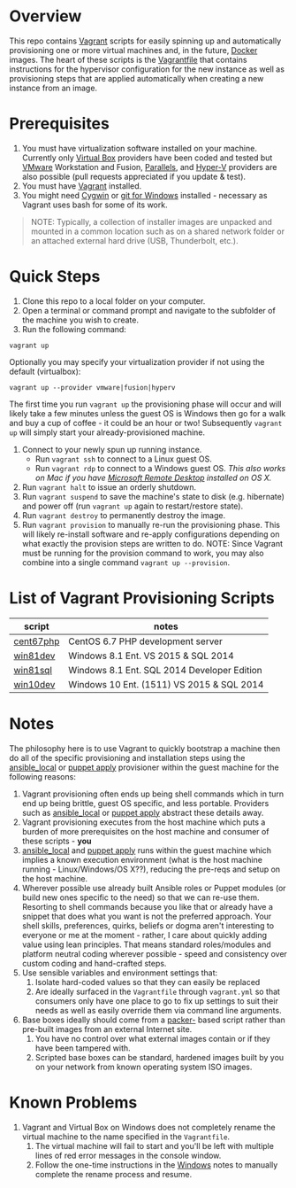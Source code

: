 # Overview

This repo contains [Vagrant](https://www.vagrantup.com/) scripts for easily spinning up and automatically provisioning one or more virtual machines and, in the future, [Docker](https://www.docker.com/) images. The heart of these scripts is the [Vagrantfile](https://www.vagrantup.com/docs/vagrantfile/) that contains instructions for the hypervisor configuration for the new instance as well as provisioning steps that are applied automatically when creating a new instance from an image.

# Prerequisites

1. You must have virtualization software installed on your machine. Currently only [Virtual Box](https://www.vagrantup.com/docs/virtualbox/) providers have been coded and tested but [VMware](https://www.vagrantup.com/docs/vmware/) Workstation and Fusion, [Parallels](http://parallels.github.io/vagrant-parallels/docs/), and [Hyper-V](https://www.vagrantup.com/docs/vmware/) providers are also possible (pull requests appreciated if you update & test).
1. You must have [Vagrant](https://www.vagrantup.com/downloads.html) installed.
1. You might need [Cygwin](https://www.cygwin.com/) or [git for Windows](https://git-for-windows.github.io/) installed - necessary as Vagrant uses bash for some of its work.

> NOTE: Typically, a collection of installer images are unpacked and mounted in a common location such as on a shared network folder or an attached external hard drive (USB, Thunderbolt, etc.).


# Quick Steps

1. Clone this repo to a local folder on your computer.
1. Open a terminal or command prompt and navigate to the subfolder of the machine you wish to create.
1. Run the following command:

  ``` shell
  vagrant up
  ```

  Optionally you may specify your virtualization provider if not using the default (virtualbox):

  ``` shell
  vagrant up --provider vmware|fusion|hyperv
  ```

  The first time you run `vagrant up` the provisioning phase will occur and will likely take a few minutes unless the guest OS is Windows then go for a walk and buy a cup of coffee - it could be an hour or two!
  Subsequently `vagrant up` will simply start your already-provisioned machine.

1. Connect to your newly spun up running instance.
    * Run `vagrant ssh` to connect to a Linux guest OS.
    * Run `vagrant rdp` to connect to a Windows guest OS. *This also works on Mac if you have [Microsoft Remote Desktop](https://itunes.apple.com/us/app/microsoft-remote-desktop/id715768417?mt=12) installed on OS X.*
1. Run `vagrant halt` to issue an orderly shutdown.
1. Run `vagrant suspend` to save the machine's state to disk (e.g. hibernate) and power off (run `vagrant up` again to restart/restore state).
1. Run `vagrant destroy` to permanently destroy the image.
1. Run `vagrant provision` to manually re-run the provisioning phase. This will likely re-install software and re-apply configurations depending on what exactly the provision steps are written to do. NOTE: Since Vagrant must be running for the provision command to work, you may also combine into a single command `vagrant up --provision`.


# List of Vagrant Provisioning Scripts

| script | notes |
| ----   | ----- |
| [cent67php](cent67php/README.md) | CentOS 6.7 PHP development server |
| [win81dev](win81dev/README.md)   | Windows 8.1 Ent. VS 2015 & SQL 2014 |
| [win81sql](win81sql/README.md)   | Windows 8.1 Ent. SQL 2014 Developer Edition |
| [win10dev](win10dev/README.md)   | Windows 10 Ent. (1511) VS 2015 & SQL 2014 |


# Notes

The philosophy here is to use Vagrant to quickly bootstrap a machine then do all of the specific provisioning and installation steps using the [ansible_local](https://www.vagrantup.com/docs/provisioning/ansible_local.html) or [puppet apply](https://docs.puppetlabs.com/puppet/latest/reference/services_apply.html) provisioner within the guest machine for the following reasons:

1. Vagrant provisioning often ends up being shell commands which in turn end up being brittle, guest OS specific, and less portable. Providers such as [ansible_local](https://www.vagrantup.com/docs/provisioning/ansible_local.html) or [puppet apply](https://docs.puppetlabs.com/puppet/latest/reference/services_apply.html) abstract these details away.
1. Vagrant provisioning executes from the host machine which puts a burden of more prerequisites on the host machine and consumer of these scripts - **you**
1. [ansible_local](https://www.vagrantup.com/docs/provisioning/ansible_local.html) and [puppet apply](https://docs.puppetlabs.com/puppet/latest/reference/services_apply.html) runs within the guest machine which implies a known execution environment (what is the host machine running - Linux/Windows/OS X??), reducing the pre-reqs and setup on the host machine.
1. Wherever possible use already built Ansible roles or Puppet modules (or build new ones specific to the need) so that we can re-use them. Resorting to shell commands because you like that or already have a snippet that does what you want is not the preferred approach. Your shell skills, preferences, quirks, beliefs or dogma aren't interesting to everyone or me at the moment - rather, I care about quickly adding value using lean principles. That means standard roles/modules and platform neutral coding wherever possible - speed and consistency over custom coding and hand-crafted steps.
1. Use sensible variables and environment settings that:
   1. Isolate hard-coded values so that they can easily be replaced
   1. Are ideally surfaced in the `Vagrantfile` through `vagrant.yml` so that consumers only have one place to go to fix up settings to suit their needs as well as easily override them via command line arguments.
1. Base boxes ideally should come from a [packer-](https://www.packer.io/) based script rather than pre-built images from an external Internet site.
   1. You have no control over what external images contain or if they have been tampered with.
   1. Scripted base boxes can be standard, hardened images built by you on your network from known operating system ISO images.

# Known Problems

1. Vagrant and Virtual Box on Windows does not completely rename the virtual machine to the name specified in the `Vagrantfile`.
   1. The virtual machine will fail to start and you'll be left with multiple lines of red error messages in the console window.
   1. Follow the one-time instructions in the [Windows](Windows.md) notes to manually complete the rename process and resume.
